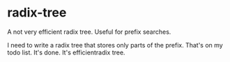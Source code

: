 # radix-tree

A not very efficient radix tree. Useful for prefix searches.

I need to write a radix tree that stores only parts of the prefix. That's on my todo list. It's done. It's efficientradix tree.
